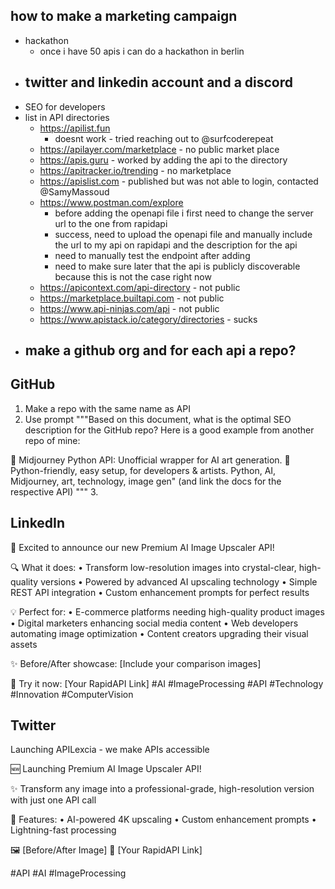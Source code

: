 ## how to make a marketing campaign

- hackathon
    - once i have 50 apis i can do a hackathon in berlin
- twitter and linkedin account and a discord
    - 
- SEO for developers
- list in API directories
    - https://apilist.fun
        - doesnt work - tried reaching out to @surfcoderepeat
    - https://apilayer.com/marketplace - no public market place
    - https://apis.guru - worked by adding the api to the directory
    - https://apitracker.io/trending - no marketplace
    - https://apislist.com - published but was not able to login, contacted @SamyMassoud
    - https://www.postman.com/explore   
        - before adding the openapi file i first need to change the server url to the one from rapidapi
        - success, need to upload the openapi file and manually include the url to my api on rapidapi and the description for the api
        - need to manually test the endpoint after adding
        - need to make sure later that the api is publicly discoverable because this is not the case right now 
    - https://apicontext.com/api-directory - not public
    - https://marketplace.builtapi.com - not public
    - https://www.api-ninjas.com/api - not public
    - https://www.apistack.io/category/directories - sucks
- make a github org and for each api a repo?
    - 



## GitHub

1. Make a repo with the same name as API 
2. Use prompt """Based on this document, what is the optimal SEO description for the GitHub repo? Here is a good example from another repo of mine:

🚀 Midjourney Python API: Unofficial wrapper for AI art generation. 🎨 Python-friendly, easy setup, for developers & artists. Python, AI, Midjourney, art, technology, image gen" (and link the docs for the respective API)
"""
3. 

## LinkedIn

🚀 Excited to announce our new Premium AI Image Upscaler API!

🔍 What it does:
• Transform low-resolution images into crystal-clear, high-quality versions
• Powered by advanced AI upscaling technology
• Simple REST API integration
• Custom enhancement prompts for perfect results

💡 Perfect for:
• E-commerce platforms needing high-quality product images
• Digital marketers enhancing social media content
• Web developers automating image optimization
• Content creators upgrading their visual assets

✨ Before/After showcase: [Include your comparison images]

🔗 Try it now: [Your RapidAPI Link]
#AI #ImageProcessing #API #Technology #Innovation #ComputerVision

## Twitter 

Launching APILexcia - we make APIs accessible 

🆕 Launching Premium AI Image Upscaler API!

✨ Transform any image into a professional-grade, high-resolution version with just one API call

🎯 Features:
• AI-powered 4K upscaling
• Custom enhancement prompts
• Lightning-fast processing

🖼️ [Before/After Image]
🔗 [Your RapidAPI Link]

#API #AI #ImageProcessing